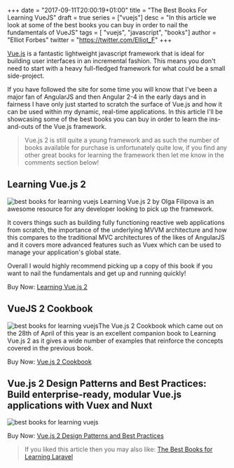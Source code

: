 +++
date = "2017-09-11T20:00:19+01:00"
title = "The Best Books For Learning VueJS"
draft = true
series = ["vuejs"]
desc = "In this article we look at some of the best books you can buy in order to nail the fundamentals of VueJS"
tags = [ "vuejs", "javascript", "books"]
author = "Elliot Forbes"
twitter = "https://twitter.com/Elliot_F"
+++

[Vue.js](https://vuejs.org/) is a fantastic lightweight javascript framework that is ideal for building user interfaces in an incremental fashion. This means you don't need to start with a heavy full-fledged framework for what could be a small side-project.

If you have followed the site for some time you will know that I've been a major fan of AngularJS and then Angular 2-4 in the early days and in fairness I have only just started to scratch the surface of Vue.js and how it can be used within my dynamic, real-time applications. In this article I'll be showcasing some of the best books you can buy in order to learn the ins-and-outs of the Vue.js framework. 

> Vue.js 2 is still quite a young framework and as such the number of books available for purchase is unfortunately quite low, if you find any other great books for learning the framework then let me know in the comments section below!

## Learning Vue.js 2

<p><img src="https://s3-eu-west-1.amazonaws.com/tutorialedge.net/books/learning-vuejs-2.jpg" alt="best books for learning vuejs" class="book-img" /> Learning Vue.js 2 by Olga Filipova is an awesome resource for any developer looking to pick up the framework.</p>

It covers things such as building fully functioning reactive web applications from scratch, the importance of the underlying MVVM architecture and how this compares to the traditional MVC architectures of the likes of AngularJS and it covers more advanced features such as Vuex which can be used to manage your application's global state.

Overall I would highly recommend picking up a copy of this book if you want to nail the fundamentals and get up and running quickly! 

<div class="amazon-link">Buy Now: <a href="http://amzn.to/2f5pOfP">Learning Vue.js 2</a></div>

## VueJS 2 Cookbook

<p><img src="https://s3-eu-west-1.amazonaws.com/tutorialedge.net/books/vuejs-cookbook.jpg" alt="best books for learning vuejs" class="book-img" />The Vue.js 2 Cookbook which came out on the 28th of April of this year is an excellent companion book to Learning Vue.js 2 as it gives a wide number of examples that reinforce the concepts covered in the previous book.</p>

<div class="amazon-link">Buy Now: <a href="http://amzn.to/2y4o232">Vue.js 2 Cookbook</a></div>


## Vue.js 2 Design Patterns and Best Practices: Build enterprise-ready, modular Vue.js applications with Vuex and Nuxt

<p><img src="https://s3-eu-west-1.amazonaws.com/tutorialedge.net/books/vuejs-design-patterns-best-practices.jpg" alt="best books for learning vuejs" class="book-img" /></p>

<div class="amazon-link">Buy Now: <a href="https://amzn.to/2MbLpPg">Vue.js 2 Design Patterns and Best Practices</a></div>



> If you liked this article then you may also like: [The Best Books for Learning Laravel](/php/laravel/best-books-learning-laravel/)

